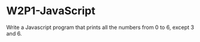# W2P1-JavaScript

Write a Javascript program that prints all the numbers from 0 to 6, except 3 and 6.
